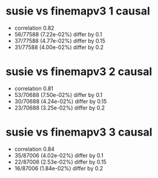 # susie vs finemapv3  1 causal

- correlation 0.82
- 56/77588 (7.22e-02%) differ by 0.1
- 37/77588 (4.77e-02%) differ by 0.15
- 31/77588 (4.00e-02%) differ by 0.2


# susie vs finemapv3  2 causal

- correlation 0.81
- 53/70688 (7.50e-02%) differ by 0.1
- 30/70688 (4.24e-02%) differ by 0.15
- 23/70688 (3.25e-02%) differ by 0.2


# susie vs finemapv3  3 causal

- correlation 0.84
- 35/87006 (4.02e-02%) differ by 0.1
- 22/87006 (2.53e-02%) differ by 0.15
- 16/87006 (1.84e-02%) differ by 0.2


